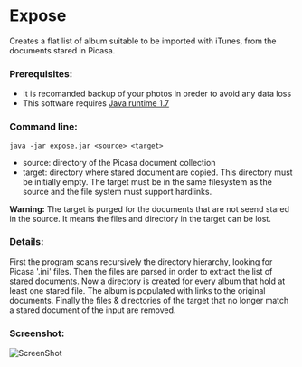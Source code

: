 Expose
======

Creates a flat list of album suitable to be imported with iTunes, from
the documents stared in Picasa.

### Prerequisites:

 * It is recomanded backup of your photos in oreder to avoid any data loss
 * This software requires [Java runtime 1.7](http://java.com/en/download)

### Command line:

  `java -jar expose.jar <source> <target>`

 * source: directory of the Picasa document collection
 * target: directory where stared document are copied. This directory 
           must be initially empty. The target must be in the same 
           filesystem as the source and the file system must support hardlinks.

**Warning:** The target is purged for the documents that are not seend stared in 
the source. It means the files and directory in the target can be lost.

### Details:

First the program scans recursively the directory hierarchy, looking for
Picasa '.ini' files. Then the files are parsed in order to extract the list
of stared documents. Now a directory is created for every album that hold
at least one stared file. The album is populated with links to the original
documents. Finally the files & directories of the target that no longer match
a stared document of the input are removed.

### Screenshot:

![ScreenShot](https://raw.github.com/piwicode/expose/master/site/2013-08-16_121348.png)
